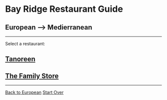 # Bay Ridge Restaurant Guide
## European --> Medierranean
---
Select a restaurant:
## [Tanoreen](https://tanoreen.com/)
## [The Family Store](http://familystorecooks.com/)
---

[Back to European](../european/european.md) 
[Start Over](../home.md)